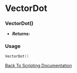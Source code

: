 # VectorDot

### VectorDot()
- ***Returns:*** 

### Usage

```Lua
VectorDot()
```


[Back To Scripting Documentation](../README.md)
